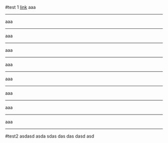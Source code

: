 #test 1
[link](#test2)
aaa
***
aaa
***
aaa
***
aaa
***
aaa
***
aaa
***
aaa
***
aaa
***
aaa
***

#test2
asdasd
asda
sdas
das
das
dasd
asd
